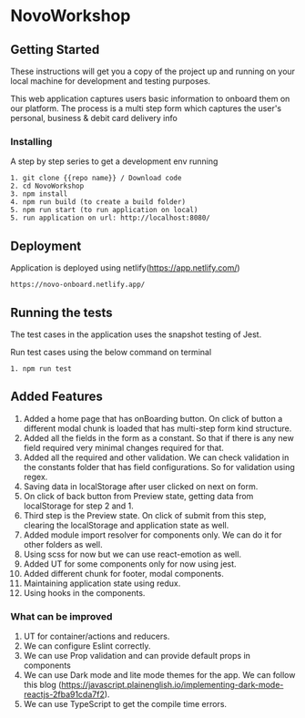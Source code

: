 # NovoWorkshop

## Getting Started

These instructions will get you a copy of the project up and running on your local machine for development and testing purposes.

This web application captures users basic information to onboard them on our platform. The process is a multi step form which captures the user's personal, business & debit card delivery info

### Installing

A step by step series to get a development env running

```
1. git clone {{repo name}} / Download code
2. cd NovoWorkshop
3. npm install
4. npm run build (to create a build folder)
5. npm run start (to run application on local)
5. run application on url: http://localhost:8080/

```

## Deployment

Application is deployed using netlify(https://app.netlify.com/)

```
https://novo-onboard.netlify.app/

```

## Running the tests

The test cases in the application uses the snapshot testing of Jest.

Run test cases using the below command on terminal

```
1. npm run test

```

## Added Features

1. Added a home page that has onBoarding button.
On click of button a different modal chunk is loaded that has multi-step form kind structure.
2. Added all the fields in the form as a constant. So that if there is any new field required very minimal changes required for that.
3. Added all the required and other validation. We can check validation in the constants folder that has field configurations. So for validation using regex.
4. Saving data in localStorage after user clicked on next on form.
5. On click of back button from Preview state, getting data from localStorage for step 2 and 1.
6. Third step is the Preview state. On click of submit from this step, clearing the localStorage and application state as well.
7. Added module import resolver for components only. We can do it for other folders as well.
8. Using scss for now but we can use react-emotion as well.
9. Added UT for some components only for now using jest.
10. Added different chunk for footer, modal components.
11. Maintaining application state using redux.
12. Using hooks in the components.


### What can be improved

1. UT for container/actions and reducers.
2. We can configure Eslint correctly.
3. We can use Prop validation and can provide default props in components
4. We can use Dark mode and lite mode themes for the app. We can follow this blog (https://javascript.plainenglish.io/implementing-dark-mode-reactjs-2fba91cda7f2).
5. We can use TypeScript to get the compile time errors.
